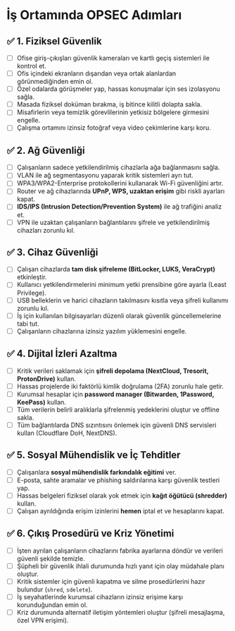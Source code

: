 # İş Ortamında OPSEC Adımları  

## ✅ 1. Fiziksel Güvenlik  
- [ ] Ofise giriş-çıkışları güvenlik kameraları ve kartlı geçiş sistemleri ile kontrol et.  
- [ ] Ofis içindeki ekranların dışarıdan veya ortak alanlardan görünmediğinden emin ol.  
- [ ] Özel odalarda görüşmeler yap, hassas konuşmalar için ses izolasyonu sağla.  
- [ ] Masada fiziksel doküman bırakma, iş bitince kilitli dolapta sakla.  
- [ ] Misafirlerin veya temizlik görevlilerinin yetkisiz bölgelere girmesini engelle.  
- [ ] Çalışma ortamını izinsiz fotoğraf veya video çekimlerine karşı koru.  

## ✅ 2. Ağ Güvenliği  
- [ ] Çalışanların sadece yetkilendirilmiş cihazlarla ağa bağlanmasını sağla.  
- [ ] VLAN ile ağ segmentasyonu yaparak kritik sistemleri ayrı tut.  
- [ ] WPA3/WPA2-Enterprise protokollerini kullanarak Wi-Fi güvenliğini artır.  
- [ ] Router ve ağ cihazlarında **UPnP, WPS, uzaktan erişim** gibi riskli ayarları kapat.  
- [ ] **IDS/IPS (Intrusion Detection/Prevention System)** ile ağ trafiğini analiz et.  
- [ ] VPN ile uzaktan çalışanların bağlantılarını şifrele ve yetkilendirilmiş cihazları zorunlu kıl.  

## ✅ 3. Cihaz Güvenliği  
- [ ] Çalışan cihazlarda **tam disk şifreleme (BitLocker, LUKS, VeraCrypt)** etkinleştir.  
- [ ] Kullanıcı yetkilendirmelerini minimum yetki prensibine göre ayarla (Least Privilege).  
- [ ] USB belleklerin ve harici cihazların takılmasını kısıtla veya şifreli kullanımı zorunlu kıl.  
- [ ] İş için kullanılan bilgisayarları düzenli olarak güvenlik güncellemelerine tabi tut.  
- [ ] Çalışanların cihazlarına izinsiz yazılım yüklemesini engelle.  

## ✅ 4. Dijital İzleri Azaltma  
- [ ] Kritik verileri saklamak için **şifreli depolama (NextCloud, Tresorit, ProtonDrive)** kullan.  
- [ ] Hassas projelerde iki faktörlü kimlik doğrulama (2FA) zorunlu hale getir.  
- [ ] Kurumsal hesaplar için **password manager (Bitwarden, 1Password, KeePass)** kullan.  
- [ ] Tüm verilerin belirli aralıklarla şifrelenmiş yedeklerini oluştur ve offline sakla.  
- [ ] Tüm bağlantılarda DNS sızıntısını önlemek için güvenli DNS servisleri kullan (Cloudflare DoH, NextDNS).  

## ✅ 5. Sosyal Mühendislik ve İç Tehditler  
- [ ] Çalışanlara **sosyal mühendislik farkındalık eğitimi** ver.  
- [ ] E-posta, sahte aramalar ve phishing saldırılarına karşı güvenlik testleri yap.  
- [ ] Hassas belgeleri fiziksel olarak yok etmek için **kağıt öğütücü (shredder)** kullan.  
- [ ] Çalışan ayrıldığında erişim izinlerini **hemen** iptal et ve hesaplarını kapat.  

## ✅ 6. Çıkış Prosedürü ve Kriz Yönetimi  
- [ ] İşten ayrılan çalışanların cihazlarını fabrika ayarlarına döndür ve verileri güvenli şekilde temizle.  
- [ ] Şüpheli bir güvenlik ihlali durumunda hızlı yanıt için olay müdahale planı oluştur.  
- [ ] Kritik sistemler için güvenli kapatma ve silme prosedürlerini hazır bulundur (`shred`, `sdelete`).  
- [ ] İş seyahatlerinde kurumsal cihazların izinsiz erişime karşı korunduğundan emin ol.  
- [ ] Kriz durumunda alternatif iletişim yöntemleri oluştur (şifreli mesajlaşma, özel VPN erişimi).
